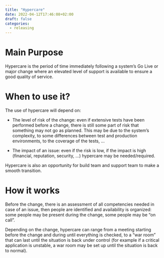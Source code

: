 ```yaml
---
title: "Hypercare"
date: 2022-04-12T17:46:08+02:00
draft: false
categories:
  - releasing
---
```


# Main Purpose

Hypercare is the period of time immediately following a system’s Go Live or major change where an elevated level of support is available to ensure a good quality of service.

# When to use it?

The use of hypercare will depend on:

- The level of risk of the change: even if extensive tests have been performed before a change, there is still some part of risk that something may not go as planned. This may be due to the system’s complexity, to some differences between test and production environments, to the coverage of the tests, …

- The impact of an issue: even if the risk is low, if the impact is high (financial, reputation, security, …) hypercare may be needed/required.

Hypercare is also an opportunity for build team and support team to make a smooth transition.

# How it works

Before the change, there is an assessment of all competencies needed in case of an issue, then people are identified and availability is organized: some people may be present during the change, some people may be “on call”.

Depending on the change, hypercare can range from a meeting starting before the change and during until everything is checked, to a “war room” that can last until the situation is back under control (for example if a critical application is unstable, a war room may be set up until the situation is back to normal).
